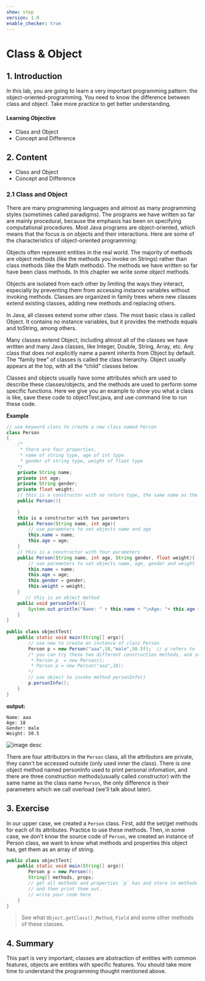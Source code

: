 ```yaml
---
show: step
version: 1.0
enable_checker: true
---
```

# Class & Object #

## 1. Introduction

In this lab, you are going to learn a very important programming pattern: the object-oriented-programming. You need to know the difference between class and object. Take more practice to get better understanding.

#### Learning Objective

- Class and Object
- Concept and Difference
## 2. Content
- Class and Object
- Concept and Difference

### 2.1 Class and Object 
There are many programming languages and almost as many programming styles (sometimes called paradigms). The programs we have written so far are mainly procedural, because the emphasis has been on specifying computational procedures. Most Java programs are object-oriented, which means that the focus is on objects and their interactions. Here are some of the characteristics of object-oriented programming:

Objects often represent entities in the real world. The majority of methods are object methods (like the methods you invoke on Strings) rather than class methods (like the Math methods). The methods we have written so far have been class methods. In this chapter we write some object methods.

Objects are isolated from each other by limiting the ways they interact, especially by preventing them from accessing instance variables without invoking methods. Classes are organized in family trees where new classes extend existing classes, adding new methods and replacing others.

In Java, all classes extend some other class. The most basic class is called Object. It contains no instance variables, but it provides the methods equals and toString, among others.

Many classes extend Object, including almost all of the classes we have written and many Java classes, like Integer, Double, String, Array, etc. Any class that does not explicitly name a parent inherits from Object by default. The “family tree” of classes is called the class hierarchy. Object usually appears at the top, with all the “child” classes below. 

Classes and objects usually have some attributes which are used to describe these classes/objects, and the methods are used to perform some specific functions. Here we give you an example to show you what a class is like, save these code to objectTest.java, and use command line to run these code.

**Example**
```java
// use keyword class to create a new class named Person
class Person
{
    /*
     * there are four properties,
     * name of string type, age of int type
     * gender of string type, weight of float type
    */
    private String name;
    private int age;
    private String gender;
    private float weight;
    // this is a constructor with no return type, the same name as the class, no parameters
    public Person(){
    
    }
    this is a constructor with two parameters
    public Person(String name, int age){
        // use parameters to set objects name and age
    	this.name = name;
    	this.age = age;
    }
    // this is a constructor with four parameters
    public Person(String name, int age, String gender, float weight){
        // use parameters to set objects name, age, gender and weight
    	this.name = name;
    	this.age = age;
    	this.gender = gender;
    	this.weight = weight;
    }
       // this is an object method
    public void personInfo(){
    	System.out.println("Name: " + this.name + "\nAge: "+ this.age + "\nGender: " + this.gender + "\nWeight: "+this.weight);
	}
}
    
public class objectTest{
    public static void main(String[] args){
        // use new to create an instance of class Person
        Person p = new Person("aaa",18,"male",50.5f);  // p refers to  an object
        /* you can try these two different construction methods, and see what the output is.
         * Person p  = new Person();
         * Person p = new Person("aaa",18);
        */
        // use object to invoke method personInfo()
        p.personInfo();
    }
}
```
**output:** 
```
Name: aaa
Age: 18
Gender: male
Weight: 50.5
```
![image desc](https://labex.io/upload/L/F/U/9pkxGxcDUK5A.png)

There are four attributors in the `Person` class, all the attributors are private, they cann't be accessed outside (only used inner the class). There is one object method named personInfo used to print personal infomation, and there are three construction methods(usually called constructor) with the same name as the class name `Person`, the only difference is their parameters which we call overload (we'll talk about later).

## 3. Exercise

In our upper case, we created a `Person` class. First, add the set/get methods for each of its attributes. Practice to use these methods. Then, in some case, we don't know the source code of `Person`, we created an instance of Person class, we want to know what methods and properties this object has, get them as an array of string.

```java
public class objectTest{
 	public static void main(String[] args){
        Person p = new Person();
        String[] methods, props;
        // get all methods and properties `p` has and store in methods and props, 
        // and then print them out.
        // write your code here
    }   
}
```

> See what `Object.getClass()` ,`Method`, `Field`  and  some other methods of these classes.

## 4. Summary

This part is very important, classes are abstraction of entities with common features, objects are entities with specific features. You should take more time to understand the programming thought mentioned above. 
